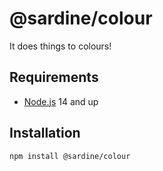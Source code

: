 # @sardine/colour

It does things to colours!

## Requirements

- [Node.js](https://nodejs.org/en/download/) 14 and up

## Installation

```bash
npm install @sardine/colour
```
